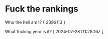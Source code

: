 # Fuck the rankings

Who the hell am I?
{ 2396113 }

What fucking year is it?
[ 2024-07-28T11:28:16Z ]

